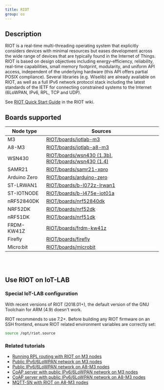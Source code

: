 ```yaml
---
title: RIOT
group: os
---
```


## Description

RIOT is a real-time multi-threading operating system that explicitly considers
devices with minimal resources but eases development across the wide range of
devices that are typically found in the Internet of Things. RIOT is based on
design objectives including energy-efficiency, reliability, real-time
capabilities, small memory footprint, modularity, and uniform API access,
independent of the underlying hardware (this API offers partial POSIX
compliance). Several libraries (e.g. Wiselib) are already available on RIOT, as
well as a full IPv6 network protocol stack including the latest standards of the
IETF for connecting constrained systems to the Internet (6LoWPAN, IPv6, RPL, TCP
and UDP).

See [RIOT Quick Start Guide](https://github.com/RIOT-OS/RIOT/wiki/Quick-Start-Guide) in the RIOT wiki.

## Boards supported

Node type    |  Sources
-----------     |  ----------
 M3             |  [RIOT/boards/iotlab-m3](https://github.com/RIOT-OS/RIOT/tree/master/boards/iotlab-m3)
 A8-M3          |  [RIOT/boards/iotlab-a8-m3](https://github.com/RIOT-OS/RIOT/tree/master/boards/iotlab-a8-m3)
 WSN430         |  [RIOT/boards/wsn430 (1.3b)](https://github.com/RIOT-OS/RIOT/tree/master/boards/wsn430-v1_3b), [RIOT/boards/wsn430 (1.4)](https://github.com/RIOT-OS/RIOT/tree/master/boards/wsn430-v1_4)
 SAMR21         |  [RIOT/boards/samr21-xpro](https://github.com/RIOT-OS/RIOT/tree/master/boards/samr21-xpro)
 Arduino Zero   |  [RIOT/boards/arduino-zero](https://github.com/RIOT-OS/RIOT/tree/master/boards/arduino-zero)
 ST-LRWAN1      |  [RIOT/boards/b-l072z-lrwan1](https://github.com/RIOT-OS/RIOT/tree/master/boards/b-l072z-lrwan1)
 ST-IOTNODE     |  [RIOT/boards/b-l475e-iot01a](https://github.com/RIOT-OS/RIOT/tree/master/boards/b-l475e-iot01a)
 nRF52840DK     |  [RIOT/boards/nrf52840dk](https://github.com/RIOT-OS/RIOT/tree/master/boards/nrf52840dk)
 NRF52DK        |  [RIOT/boards/nrf52dk](https://github.com/RIOT-OS/RIOT/tree/master/boards/nrf52dk)
 nRF51DK        |  [RIOT/boards/nrf51dk](https://github.com/RIOT-OS/RIOT/tree/master/boards/nrf51dk)
 FRDM-KW41Z     |  [RIOT/boards/frdm-kw41z](https://github.com/RIOT-OS/RIOT/tree/master/boards/frdm-kw41z)
 Firefly        |  [RIOT/boards/firefly](https://github.com/RIOT-OS/RIOT/tree/master/boards/firefly)
 Micro:bit      |  [RIOT/boards/microbit](https://github.com/RIOT-OS/RIOT/tree/master/boards/microbit)

<br/><br/>

## Use RIOT on IoT-LAB

### Special IoT-LAB configuration

With recent versions of RIOT (2018.01+), the default version of the GNU
Toolchain for ARM (4.9) doesn't work.

RIOT recommends to use 7.2+. Before building any RIOT firmware on an SSH
frontend, ensure RIOT related environment variables are correctly set:

```sh
source /opt/riot.source
```

### Related tutorials

* [Running RPL routing with RIOT on M3 nodes](https://www.iot-lab.info/tutorials/rpl-riot)
* [Public IPv6/6LoWPAN network on M3 nodes](https://www.iot-lab.info/tutorials/riot-public-ipv66lowpan-network-with-m3-nodes/)
* [Public IPv6/6LoWPAN network on A8-M3 nodes](https://www.iot-lab.info/tutorials/riot-public-ipv66lowpan-network-with-a8-m3-nodes/)
* [CoAP server with public IPv6/6LoWPAN network on M3 nodes](https://www.iot-lab.info/tutorials/coap-using-riot-with-m3-nodes)
* [CoAP server with public IPv6/6LoWPAN network on A8-M3 nodes](https://www.iot-lab.info/tutorials/coap-riot-with-a8-m3-nodes/)
* [MQTT-SN with RIOT on A8-M3 nodes](https://www.iot-lab.info/tutorials/mqtt-sn-using-riot-with-a8-m3-nodes)
